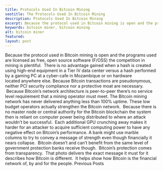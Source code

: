 ```yaml
---
title: Protocols Used In Bitcoin Mining
seotitle: The Protocols Used In Bitcoin Mining
description: Protocols Used In Bitcoin Mining
excerpt: Because the protocol used in Bitcoin mining is open and the programs used are licensed as free.
keywords: bitcoin miner, bitcoin mining
alt: bitcoin miner
featured: 
layout: post
---
```

Because the protocol used in Bitcoin mining is open and the programs used are licensed as free, open source software (F/OSS) the competition in mining is plentiful.  There is no advantage gained when a hash is created using high-end equipment in a Tier IV data center versus a hash performed by a gaming PC at a cyber-cafe in Mozambique or on hardware located anywhere else.
Because Bitcoin transactions are pseudonymous, neither PCI security compliance nor a protective moat are necessary.  Because Bitcoin’s network architecture is peer-to-peer there’s no service level requirement that a mining operator must meet. The Bitcoin mining network has never delivered anything less than 100% uptime.
These low budget operators actually strengthen the Bitcoin network.  Because there is no master node or central authority for the Bitcoin blockchain the system then is reliant on computer power being distributed to where an attack wouldn’t be successful.  Each additional GPU crunching away makes it harder for an attacker to acquire sufficient computing power to have any negative effect on Bitcoin’s performance.
A bank might use marble columns to try to convey a message of strength even though financially it nears collapse.  Bitcoin doesn’t and can’t benefit from the same level of government protection banks receive though.  Bitcoin’s protection comes from transparency.  That photo delivers the exact message it must for it describes how Bitcoin is different.  It helps show how Bitcoin is the financial network of, by and for the people.
Previous Posts
